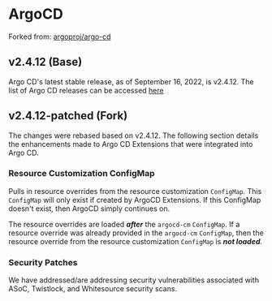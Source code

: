 # ArgoCD
Forked from: [argoproj/argo-cd](https://github.com/argoproj/argo-cd)

## v2.4.12 (Base)
Argo CD's latest stable release, as of September 16, 2022, is v2.4.12. The list of Argo CD releases can be accessed [here](https://github.com/argoproj/argo-cd/releases)

## v2.4.12-patched (Fork)
The changes were rebased based on v2.4.12. The following section details the enhancements made to Argo CD Extensions that were integrated into Argo CD.

### Resource Customization ConfigMap
Pulls in resource overrides from the resource customization `ConfigMap`. This `ConfigMap` will only exist if created by 
ArgoCD Extensions. If this ConfigMap doesn't exist, then ArgoCD simply continues on.

The resource overrides are loaded ***after*** the `argocd-cm` `ConfigMap`. If a resource override was already provided in the `argocd-cm` `ConfigMap`, then the resource override from the resource customization `ConfigMap` is ***not loaded***.

### Security Patches
We have addressed/are addressing security vulnerabilities associated with ASoC, Twistlock, and Whitesource security scans.